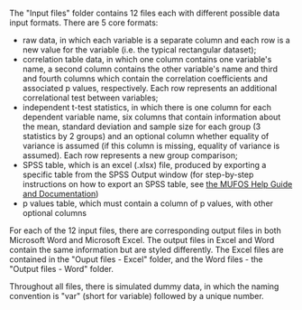 The "Input files" folder contains 12 files each with different possible data input formats. There are 5 core formats:
+ raw data, in which each variable is a separate column and each row is a new value for the variable (i.e. the typical rectangular dataset);
+ correlation table data, in which one column contains one variable's name, a second column contains the other variable's name and third and fourth columns which contain the correlation coefficients and associated p values, respectively. Each row represents an additional correlational test between variables;
+ independent t-test statistics, in which there is one column for each dependent variable name, six columns that contain information about the mean, standard deviation and sample size for each group (3 statistics by 2 groups) and an optional column whether equality of variance is assumed (if this column is missing, equality of variance is assumed). Each row represents a new group comparison;
+ SPSS table, which is an excel (.xlsx) file, produced by exporting a specific table from the SPSS Output window (for step-by-step instructions on how to export an SPSS table, see [the MUFOS Help Guide and Documentation](../master/MUFOS%20Help%20Guide%20and%20Documentation_1.0.docx))
+ p values table, which must contain a column of p values, with other optional columns

For each of the 12 input files, there are corresponding output files in both Microsoft Word and Microsoft Excel. The output files in Excel and Word contain the same information but are styled differently. The Excel files are contained in the "Ouput files - Excel" folder, and the Word files - the "Output files - Word" folder.

Throughout all files, there is simulated dummy data, in which the naming convention is "var" (short for variable) followed by a unique number.
